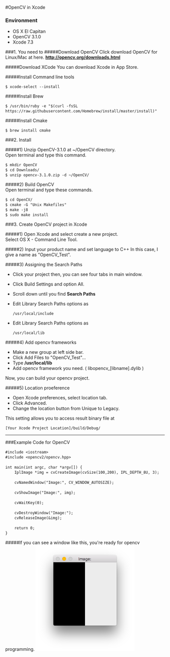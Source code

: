 #OpenCV in Xcode

### Environment
- OS X El Capitan
- OpenCV 3.1.0
- Xcode 7.3

###1. You need to
#####Download OpenCV
Click download OpenCV for Linux/Mac at here.  **http://opencv.org/downloads.html**  

#####Download XCode
You can download Xcode in App Store.  

#####Install Command line tools
```
$ xcode-select --install
```
#####Install Brew
```
$ /usr/bin/ruby -e "$(curl -fsSL https://raw.githubusercontent.com/Homebrew/install/master/install)"
```


#####Install Cmake
```
$ brew install cmake
```
	
###2. Install

#####1) Unzip OpenCV-3.1.0 at ~/OpenCV directory.  
Open terminal and type this command.

```
$ mkdir OpenCV
$ cd Downloads/
$ unzip opencv-3.1.0.zip -d ~/OpenCV/
```

#####2) Build OpenCV  
Open terminal and type these commands.

```
$ cd OpenCV/
$ cmake -G "Unix Makefiles"
$ make -j8
$ sudo make install
```		

###3. Create OpenCV project in Xcode

#####1) Open Xcode and select create a new project.  
Select OS X - Command Line Tool.

#####2) Input your product name and set language to C++
In this case, I give a name as "OpenCV_Test".

#####3) Assigning the Search Paths
- Click your project then, you can see four tabs in main window.  
- Click Build Settings and option All.  
- Scroll down until you find **Search Paths**

- Edit Library Search Paths options as

    ```
    /usr/local/include
    ```
		
- Edit Library Search Paths options as

    ```
    /usr/local/lib
    ```	
   
#####4) Add opencv frameworks
- Make a new group at left side bar.
- Click Add Files to "OpenCV_Test"...
- Type **/usr/local/lib**
- Add opencv framework you need. ( libopencv_[libname].dylib )

Now, you can build your opencv project.

#####5) Location proeference
- Open Xcode preferences, select location tab.  
- Click Advanced.  
- Change the location button from Unique to Legacy.  

This setting allows you to access result binary file at

```
[Your Xcode Project Location]/build/Debug/
```
  
---  


###Example Code for OpenCV
```
#include <iostream>
#include <opencv2/opencv.hpp>

int main(int argc, char *argv[]) {
    IplImage *img = cvCreateImage(cvSize(100,200), IPL_DEPTH_8U, 3);
    
    cvNamedWindow("Image:", CV_WINDOW_AUTOSIZE);
    
    cvShowImage("Image:", img);
    
    cvWaitKey(0);
    
    cvDestroyWindow("Image:");
    cvReleaseImage(&img);
    
    return 0;
}
```

#####If you can see a window like this, you're ready for opencv programming.
![opencv_example_result](result.png)